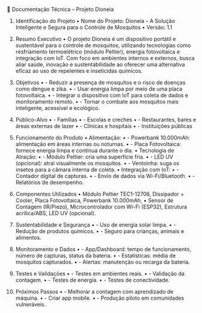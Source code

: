 📘 Documentação Técnica – Projeto Dioneia

1. Identificação do Projeto
•	Nome do Projeto: Dioneia – A Solução Inteligente e Segura para o Controle de Mosquitos
•	Versão: 1.1



2. Resumo Executivo
•	O projeto Dioneia é um dispositivo portátil e sustentável para o controle de mosquitos, utilizando tecnologias como resfriamento termoelétrico (módulo Peltier), energia fotovoltaica e integração com IoT. Com foco em ambientes internos e externos, busca aliar saúde, inovação e sustentabilidade ao oferecer uma alternativa eficaz ao uso de repelentes e inseticidas químicos.


3. Objetivos
•	- Reduzir a presença de mosquitos e o risco de doenças como dengue e zika.
•	- Usar energia limpa por meio de uma placa fotovoltaica.
•	- Integrar o dispositivo com IoT para coleta de dados e monitoramento remoto.
•	- Tornar o combate aos mosquitos mais inteligente, acessível e ecológico.


4. Público-Alvo
•	- Famílias
•	- Escolas e creches
•	- Restaurantes, bares e áreas externas de lazer
•	- Clínicas e hospitais
•	- Instituições públicas


6. Funcionamento do Produto
•	Alimentação:
•	- Powerbank 10.000mAh: alimentação em áreas internas ou noturnas.
•	- Placa Fotovoltaica: fornece energia limpa e contínua durante o dia.
•	Tecnologia de Atração:
•	- Módulo Peltier: cria uma superfície fria.
•	- LED UV (opcional): atrai visualmente os mosquitos.
•	- Ventoinha: suga os insetos para a câmara interna de coleta.
•	Integração com IoT:
•	- Contador digital de capturas.
•	- Envio de dados via Wi-Fi/Bluetooth.
•	- Relatórios de desempenho.


8. Componentes Utilizados
•	Módulo Peltier TEC1-12706, Dissipador + Cooler, Placa Fotovoltaica, Powerbank 10.000mAh,
•	Sensor de Contagem (IR/Piezo), Microcontrolador com Wi-Fi (ESP32), Estrutura acrílica/ABS, LED UV (opcional).


10. Sustentabilidade e Segurança
•	- Uso de energia solar limpa.
•	- Redução de produtos químicos.
•	- Seguro para crianças, animais e alimentos.


12. Monitoramento e Dados
•	- App/Dashboard: tempo de funcionamento, número de capturas, status da bateria.
•	- Estatísticas: média de mosquitos capturados.
•	- Alertas: manutenção ou recarga da bateria.


14. Testes e Validações
•	- Testes em ambientes reais.
•	- Validação da contagem.
•	- Testes de energia.
•	- Testes de conectividade.


16. Próximos Passos
•	- Melhorar a contagem com aprendizado de máquina.
•	- Criar app mobile.
•	- Produção piloto em comunidades vulneráveis.



